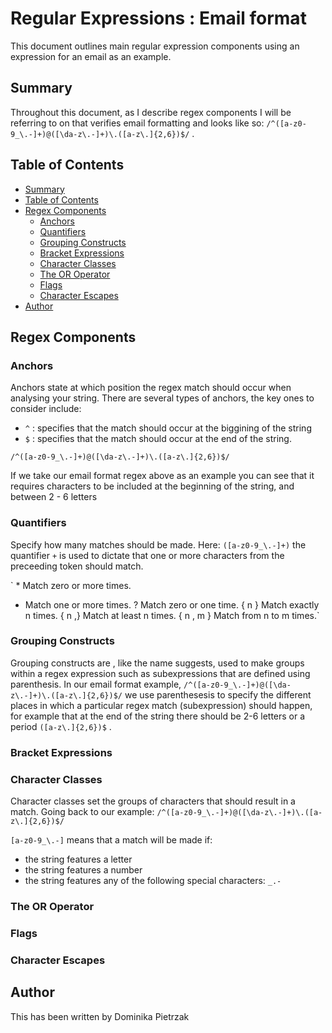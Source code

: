 # Regular Expressions : Email format

This document outlines main regular expression components using an expression for an email as an example.

## Summary

Throughout this document, as I describe regex components I will be referring to on that verifies email formatting and looks like so:
`/^([a-z0-9_\.-]+)@([\da-z\.-]+)\.([a-z\.]{2,6})$/` .

## Table of Contents

  - [Summary](#summary)
  - [Table of Contents](#table-of-contents)
  - [Regex Components](#regex-components)
    - [Anchors](#anchors)
    - [Quantifiers](#quantifiers)
    - [Grouping Constructs](#grouping-constructs)
    - [Bracket Expressions](#bracket-expressions)
    - [Character Classes](#character-classes)
    - [The OR Operator](#the-or-operator)
    - [Flags](#flags)
    - [Character Escapes](#character-escapes)
  - [Author](#author)

## Regex Components

### Anchors
Anchors state at which position the regex match should occur when analysing your string. There are several types of anchors, the key ones to consider include:
- `^` : specifies that the match should occur at the biggining of the string
- `$` : specifies that the match should occur at the end of the string.

`/^([a-z0-9_\.-]+)@([\da-z\.-]+)\.([a-z\.]{2,6})$/`

If we take our email format regex above as an example you can see that it requires characters to be included at the beginning of the string, and between 2 - 6 letters

### Quantifiers
Specify how many matches should be made. Here:
`([a-z0-9_\.-]+)`
the quantifier `+` is used to dictate that one or more characters from the preceeding token should match.

` *	Match zero or more times.
+	Match one or more times.
?	Match zero or one time.
{ n }	Match exactly n times.
{ n ,}	Match at least n times.
{ n , m }	Match from n to m times.`

### Grouping Constructs
Grouping constructs are , like the name suggests, used to make groups within a regex expression such as subexpressions that are defined using parenthesis.
In our email format example, 
`/^([a-z0-9_\.-]+)@([\da-z\.-]+)\.([a-z\.]{2,6})$/`
we use parenthesesis to specify the different places in which a particular regex match (subexpression) should happen, for example that at the end of the string there should be 2-6 letters or a period `([a-z\.]{2,6})$` .

### Bracket Expressions


### Character Classes
Character classes set the groups of characters that should result in a match. Going back to our example:
`/^([a-z0-9_\.-]+)@([\da-z\.-]+)\.([a-z\.]{2,6})$/`

`[a-z0-9_\.-]` means that a match will be made if:
- the string features a letter
- the string features a number
- the string features any of the following special characters: `_.-`

### The OR Operator

### Flags

### Character Escapes

## Author

This has been written by Dominika Pietrzak
